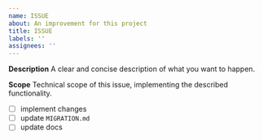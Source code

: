 ```yaml
---
name: ISSUE
about: An improvement for this project
title: ISSUE
labels: ''
assignees: ''
---
```


**Description**
A clear and concise description of what you want to happen.

**Scope**
Technical scope of this issue, implementing the described functionality.

- [ ] implement changes
- [ ] update `MIGRATION.md`
- [ ] update docs
